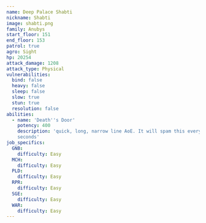 ```yaml
---
name: Deep Palace Shabti
nickname: Shabti
image: shabti.png
family: Anubys
start_floor: 151
end_floor: 153
patrol: true
agro: Sight
hp: 20254
attack_damage: 1208
attack_type: Physical
vulnerabilities:
  bind: false
  heavy: false
  sleep: false
  slow: true
  stun: true
  resolution: false
abilities:
  - name: 'Death''s Door'
    potency: 400
    description: 'quick, long, narrow line AoE. It will spam this every few
    seconds'
job_specifics:
  GNB:
    difficulty: Easy
  MCH:
    difficulty: Easy
  PLD:
    difficulty: Easy
  RPR:
    difficulty: Easy
  SGE:
    difficulty: Easy
  WAR:
    difficulty: Easy
---
```


